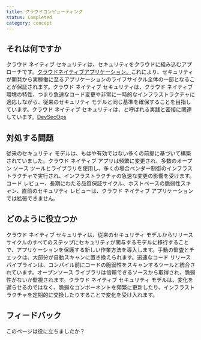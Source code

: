 ```yaml
---
title: クラウドコンピューティング
status: Completed
category: concept
---
```


## それは何ですか

クラウド ネイティブ セキュリティは、セキュリティをクラウドに組み込むアプローチです。[クラウドネイティブアプリケーション。](https://glossary.cncf.io/cloud-native-apps/)これにより、セキュリティが開発から実稼働に至るアプリケーションのライフサイクル全体の一部となることが保証されます。クラウド ネイティブ セキュリティは、クラウド ネイティブ環境の特性、つまり急速なコード変更や非常に一時的なインフラストラクチャに適応しながら、従来のセキュリティ モデルと同じ基準を確保することを目指しています。クラウド ネイティブ セキュリティは、と呼ばれる実践と密接に関連しています。[DevSecOps](https://glossary.cncf.io/devsecops/)

## 対処する問題

従来のセキュリティ モデルは、もはや有効ではない多くの前提に基づいて構築されていました。クラウド ネイティブ アプリは頻繁に変更され、多数のオープン ソース ツールとライブラリを使用し、多くの場合ベンダー制御のインフラストラクチャで実行され、インフラストラクチャの急速な変更の影響を受けます。コード レビュー、長期にわたる品質保証サイクル、ホストベースの脆弱性スキャン、直前のセキュリティ レビューは、クラウド ネイティブ アプリケーションでは拡張できません。

## どのように役立つか

クラウド ネイティブ セキュリティは、従来のセキュリティ モデルからリリース サイクルのすべてのステップにセキュリティが関与するモデルに移行することで、アプリケーションを保護する新しい作業方法を導入します。手動の監査とチェックは、大部分が自動スキャンに置き換えられます。迅速なコード リリース パイプラインは、コンパイル前にコードの脆弱性をスキャンするツールと統合されています。オープンソース ライブラリは信頼できるソースから取得され、脆弱性がないか監視されます。クラウド ネイティブ セキュリティ モデルは、変化を遅らせるのではなく、脆弱なコンポーネントを頻繁に更新したり、インフラストラクチャを定期的に交換したりすることで変化を受け入れます。

## フィードバック

このページは役に立ちましたか？